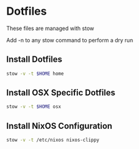 Dotfiles
=========

These files are managed with stow

Add -n to any stow command to perform a dry run


## Install Dotfiles

```sh
stow -v -t $HOME home
```

## Install OSX Specific Dotfiles

```sh
stow -v -t $HOME osx
```

## Install NixOS Configuration

```sh
stow -v -t /etc/nixos nixos-clippy
```
